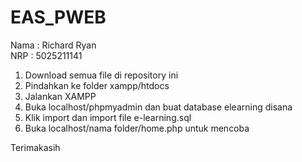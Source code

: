 # EAS_PWEB  
Nama : Richard Ryan  
NRP : 5025211141  

1) Download semua file di repository ini  
2) Pindahkan ke folder xampp/htdocs  
3) Jalankan XAMPP
4) Buka localhost/phpmyadmin dan buat database elearning disana  
5) Klik import dan import file e-learning.sql  
6) Buka localhost/nama folder/home.php untuk mencoba  

Terimakasih
